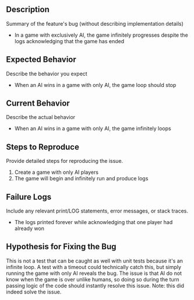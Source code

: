 ## Description

Summary of the feature's bug (without describing implementation details)

- In a game with exclusively AI, the game infinitely progresses despite the logs acknowledging that
the game has ended

## Expected Behavior

Describe the behavior you expect

- When an AI wins in a game with only AI, the game loop should stop

## Current Behavior

Describe the actual behavior

- When an AI wins in a game with only AI, the game infinitely loops 

## Steps to Reproduce

Provide detailed steps for reproducing the issue.

1. Create a game with only AI players
2. The game will begin and infinitely run and produce logs

## Failure Logs

Include any relevant print/LOG statements, error messages, or stack traces.

- The logs printed forever while acknowledging that one player had already won

## Hypothesis for Fixing the Bug

This is not a test that can be caught as well with unit tests because it's an infinite loop. A test
with a timeout could technically catch this, but simply running the game with only AI reveals the
bug. The issue is that AI do not know when the game is over unlike humans, so doing so during the 
turn passing logic of the code should instantly resolve this issue. Note: this did indeed solve the
issue.